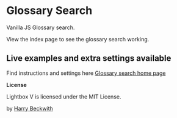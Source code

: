 # Glossary Search

Vanilla JS Glossary search.

View the index page to see the glossary search working.

## Live examples and extra settings available

Find instructions and settings here [Glossary search home page](http://codejourney.co.uk/projects/glossary-search.html)

**License**

Lightbox V is licensed under the MIT License.

by [Harry Beckwith](http://www.codejourney.co.uk)
